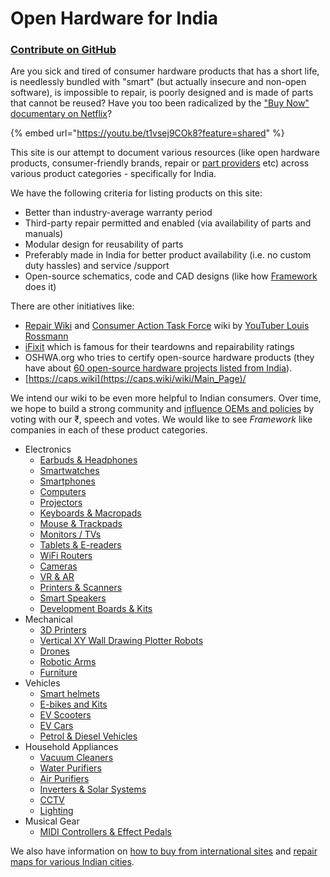 # Open Hardware for India

### [Contribute on GitHub](https://github.com/nileshtrivedi/openhardwareindia/)

Are you sick and tired of consumer hardware products that has a short life, is needlessly bundled with "smart" (but actually insecure and non-open software), is impossible to repair, is poorly designed and is made of parts that cannot be reused? Have you too been radicalized by the ["Buy Now" documentary on Netflix](https://www.netflix.com/watch/81554996)?&#x20;

{% embed url="https://youtu.be/t1vsej9COk8?feature=shared" %}

This site is our attempt to document various resources (like open hardware products, consumer-friendly brands, repair or [part providers](https://findparts.in/) etc) across various product categories - specifically for India.

We have the following criteria for listing products on this site:

* Better than industry-average warranty period
* Third-party repair permitted and enabled (via availability of parts and manuals)
* Modular design for reusability of parts
* Preferably made in India for better product availability (i.e. no custom duty hassles) and service /support
* Open-source schematics, code and CAD designs (like how [Framework](https://frame.work/) does it)

There are other initiatives like:

* [Repair Wiki](https://repair.wiki/) and [Consumer Action Task Force](https://wiki.rossmanngroup.com/) wiki by [YouTuber Louis Rossmann](https://www.youtube.com/@rossmanngroup)
* [iFixit](https://www.ifixit.com/) which is famous for their teardowns and repairability ratings
* OSHWA.org who tries to certify open-source hardware products (they have about [60 open-source hardware projects listed from India](https://certification.oshwa.org/list.html)).&#x20;
* [https://caps.wiki](https://caps.wiki/wiki/Main_Page)/

We intend our wiki to be even more helpful to Indian consumers. Over time, we hope to build a strong community and [influence OEMs and policies](https://righttorepairindia.gov.in/) by voting with our ₹,  speech and votes. We would like to see _Framework_ like companies in each of these product categories.

* Electronics
  * [Earbuds & Headphones](electronics/earbuds-and-headphones.md)
  * [Smartwatches](electronics/smartwatches.md)
  * [Smartphones](electronics/smartphones.md)
  * [Computers](electronics/computers.md)
  * [Projectors](electronics/projectors.md)
  * [Keyboards & Macropads](electronics/keyboards-and-macropads.md)
  * [Mouse & Trackpads](electronics/mouse-and-trackpads.md)
  * [Monitors / TVs](electronics/monitors-tvs.md)
  * [Tablets & E-readers](electronics/tablets-and-e-readers.md)
  * [WiFi Routers](electronics/wifi-routers.md)
  * [Cameras](electronics/cameras.md)
  * [VR & AR](electronics/vr-and-ar.md)
  * [Printers & Scanners](electronics/printers-and-scanners.md)
  * [Smart Speakers](electronics/smart-speakers.md)
  * [Development Boards & Kits](electronics/development-boards-kits.md)
* Mechanical
  * [3D Printers](mechanical/3d-printers.md)
  * [Vertical XY Wall Drawing Plotter Robots](mechanical/xy-vertical-drawing-plotter.md)
  * [Drones](mechanical/drones.md)
  * [Robotic Arms](mechanical/robotic-arms.md)
  * [Furniture](mechanical/furniture.md)
* Vehicles
  * [Smart helmets](vehicles/smart-helmets.md)
  * [E-bikes and Kits](vehicles/e-bikes-and-kits.md)
  * [EV Scooters](vehicles/ev-scooters.md)
  * [EV Cars](vehicles/ev-cars.md)
  * [Petrol & Diesel Vehicles](vehicles/petrol-and-diesel-vehicles.md)
* Household Appliances
  * [Vacuum Cleaners](household/vacuum-cleaners.md)
  * [Water Purifiers](https://nilesh.gitbook.io/openhardwareindia/household/inverters-and-solar-systems)
  * [Air Purifiers](https://nilesh.gitbook.io/openhardwareindia/household/inverters-and-solar-systems)
  * [Inverters & Solar Systems](https://nilesh.gitbook.io/openhardwareindia/household/inverters-and-solar-systems)
  * [CCTV](https://forms.gle/d3McDANrAKmfffuZ8)
  * [Lighting](https://forms.gle/q4h8q7pc1wRA8nbBA)
* Musical Gear
  * [MIDI Controllers & Effect Pedals](musical-gear/midi-controllers-and-effect-pedals.md)

We also have information on [how to buy from international sites](buying-internationally.md) and [repair maps for various Indian cities](repair-map-for-your-city.md).
